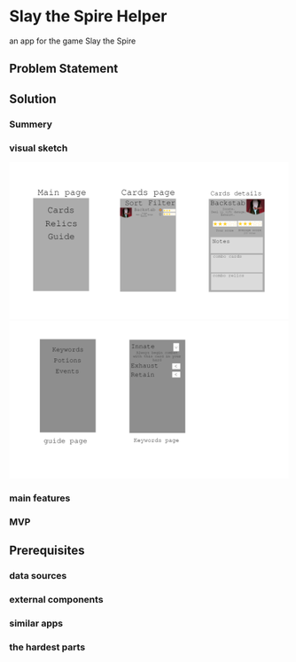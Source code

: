 # Slay the Spire Helper
an app for the game Slay the Spire

## Problem Statement

## Solution

### Summery

### visual sketch

![picture of the first 3 pages](doc/app_pages_1.png)
![picture of the last 2 pages](doc/app_pages_2.png)

### main features

### MVP

## Prerequisites

### data sources

### external components

### similar apps

### the hardest parts
